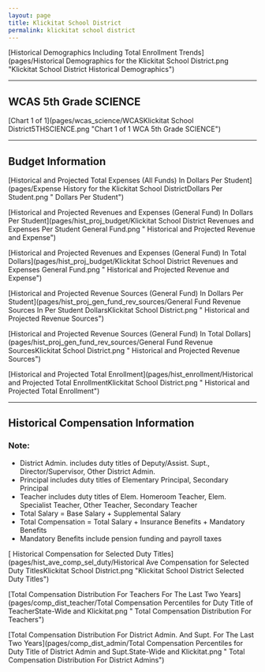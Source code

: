 ```yaml
---
layout: page
title: Klickitat School District
permalink: klickitat school district
---
```



[Historical Demographics Including Total Enrollment Trends](pages/Historical Demographics for the Klickitat School District.png "Klickitat School District Historical Demographics")

___

## WCAS 5th Grade SCIENCE

[Chart 1 of 1](pages/wcas_science/WCASKlickitat School District5THSCIENCE.png "Chart 1 of 1 WCA 5th Grade SCIENCE")


___

## Budget Information

[Historical and Projected Total Expenses (All Funds) In Dollars Per Student](pages/Expense History for the Klickitat School DistrictDollars Per Student.png " Dollars Per Student")

[Historical and Projected Revenues and Expenses (General Fund) In Dollars Per Student](pages/hist_proj_budget/Klickitat School District Revenues and Expenses Per Student General Fund.png " Historical and Projected Revenue and Expense")

[Historical and Projected Revenues and Expenses (General Fund) In Total Dollars](pages/hist_proj_budget/Klickitat School District Revenues and Expenses General Fund.png " Historical and Projected Revenue and Expense")

[Historical and Projected Revenue Sources (General Fund) In Dollars Per Student](pages/hist_proj_gen_fund_rev_sources/General Fund Revenue Sources In Per Student DollarsKlickitat School District.png " Historical and Projected Revenue Sources")

[Historical and Projected Revenue Sources (General Fund) In Total Dollars](pages/hist_proj_gen_fund_rev_sources/General Fund Revenue SourcesKlickitat School District.png " Historical and Projected Revenue Sources")

[Historical and Projected Total Enrollment](pages/hist_enrollment/Historical and Projected Total EnrollmentKlickitat School District.png " Historical and Projected Total Enrollment")


___

## Historical Compensation Information
### Note:
- District Admin. includes duty titles of Deputy/Assist. Supt., Director/Supervisor, Other District Admin.
- Principal includes duty titles of Elementary Principal, Secondary Principal
- Teacher includes duty titles of Elem. Homeroom Teacher, Elem. Specialist Teacher, Other Teacher, Secondary Teacher
- Total Salary = Base Salary + Supplemental Salary
- Total Compensation = Total Salary + Insurance Benefits + Mandatory Benefits
- Mandatory Benefits include pension funding and payroll taxes

[ Historical Compensation for Selected Duty Titles](pages/hist_ave_comp_sel_duty/Historical Ave Compensation for Selected Duty TitlesKlickitat School District.png "Klickitat School District Selected Duty Titles")

[Total Compensation Distribution For Teachers For The Last Two Years](pages/comp_dist_teacher/Total Compensation Percentiles for Duty Title of TeacherState-Wide and Klickitat.png " Total Compensation Distribution For Teachers")

[Total Compensation Distribution For District Admin. And Supt. For The Last Two Years](pages/comp_dist_admin/Total Compensation Percentiles for Duty Title of District Admin and Supt.State-Wide and Klickitat.png " Total Compensation Distribution For District Admins")

